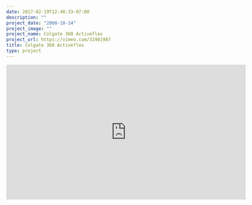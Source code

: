 ```yaml
---
date: 2017-02-19T12:48:33-07:00
description: ""
project_date: "2008-10-14"
project_image: ""
project_name: Colgate 360 Activeflex
project_url: https://vimeo.com/31981987
title: Colgate 360 Activeflex
type: project
---
```


<iframe src="https://player.vimeo.com/video/31981987" width="640" height="360" frameborder="0" webkitallowfullscreen mozallowfullscreen allowfullscreen></iframe>
